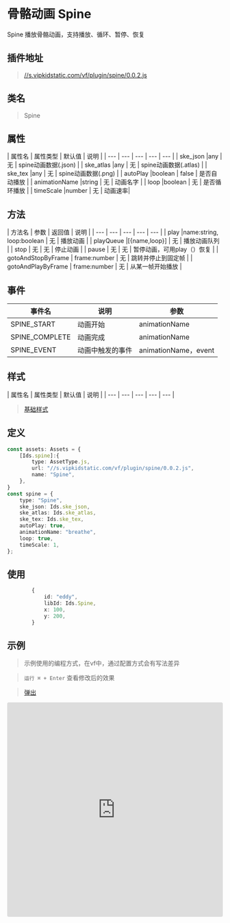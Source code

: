 # 骨骼动画 Spine


Spine 播放骨骼动画，支持播放、循环、暂停、恢复

## 插件地址

> [//s.vipkidstatic.com/vf/plugin/spine/0.0.2.js]()

## 类名
> Spine 

## 属性

| 属性名 | 属性类型 | 默认值 | 说明 |
| --- | --- | --- | --- | --- |
| ske_json |any | 无 | spine动画数据(.json) |
| ske_atlas |any | 无 | spine动画数据(.atlas) |
| ske_tex |any | 无 | spine动画数据(.png) |
| autoPlay |boolean | false | 是否自动播放 |
| animationName |string | 无 | 动画名字 |
| loop |boolean | 无 | 是否循环播放 |
| timeScale |number | 无 | 动画速率|

## 方法
| 方法名 | 参数 | 返回值 | 说明 |
| --- | --- | --- | --- | --- |
| play |name:string, loop:boolean | 无 | 播放动画 |
| playQueue |[{name,loop}] | 无 | 播放动画队列 |
| stop | 无 | 无 | 停止动画 |
| pause | 无 | 无 | 暂停动画，可用play（）恢复 |
| gotoAndStopByFrame | frame:number | 无 | 跳转并停止到固定帧 |
| gotoAndPlayByFrame | frame:number | 无 | 从某一帧开始播放 |




## 事件

| 事件名  | 说明 | 参数 |
| --- | --- | --- |
| SPINE_START | 动画开始 | animationName |
| SPINE_COMPLETE | 动画完成 | animationName |
| SPINE_EVENT | 动画中触发的事件 | animationName，event |


## 样式

| 属性名 | 属性类型 | 默认值 | 说明 |
| --- | --- | --- | --- | --- |



> [基础样式](/handbook/style.html#样式)

## 定义
``` typescript
const assets: Assets = {
    [Ids.spine]:{
        type: AssetType.js,
        url: "//s.vipkidstatic.com/vf/plugin/spine/0.0.2.js",
        name: "Spine",
    },
}
const spine = {
    type: "Spine",
    ske_json: Ids.ske_json,
    ske_atlas: Ids.ske_atlas,
    ske_tex: Ids.ske_tex,
    autoPlay: true,
    animationName: "breathe",
    loop: true,
    timeScale: 1,
};
```

## 使用
``` typescript
        {
            id: "eddy",
            libId: Ids.Spine,
            x: 100,
            y: 200,
        }
```

## 示例

> 示例使用的编程方式，在vf中，通过配置方式会有写法差异

> `运行 ⌘ + Enter` 查看修改后的效果

> [弹出](https://vipkid-edu.github.io/vf-gui/play/#example/TestSpine)

<iframe
     src="https://codesandbox.io/embed/spineexample-ffls8?fontsize=14&hidenavigation=1&module=%2Fsrc%2Fcomponents.ts&theme=dark"
     style="width:100%; height:500px; border:0; border-radius: 4px; overflow:hidden;"
     title="spineExample"
     allow="accelerometer; ambient-light-sensor; camera; encrypted-media; geolocation; gyroscope; hid; microphone; midi; payment; usb; vr; xr-spatial-tracking"
     sandbox="allow-forms allow-modals allow-popups allow-presentation allow-same-origin allow-scripts"
   ></iframe>